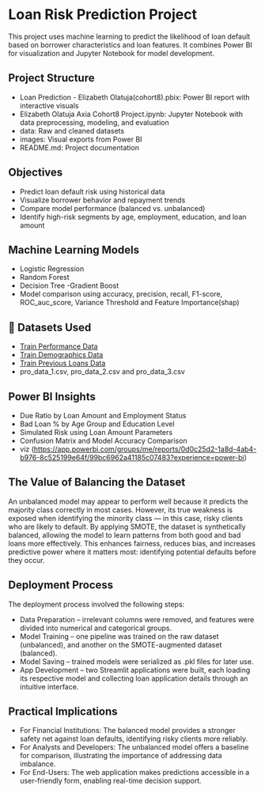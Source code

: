 # Loan Risk Prediction Project

This project uses machine learning to predict the likelihood of loan default based on borrower characteristics and loan features. It combines Power BI for visualization and Jupyter Notebook for model development.

## Project Structure

- Loan Prediction - Elizabeth Olatuja(cohort8).pbix: Power BI report with interactive visuals
- Elizabeth Olatuja Axia Cohort8 Project.ipynb: Jupyter Notebook with data preprocessing, modeling, and evaluation
- data: Raw and cleaned datasets
- images: Visual exports from Power BI
- README.md: Project documentation

## Objectives

- Predict loan default risk using historical data
- Visualize borrower behavior and repayment trends
- Compare model performance (balanced vs. unbalanced)
- Identify high-risk segments by age, employment, education, and loan amount

## Machine Learning Models

- Logistic Regression
- Random Forest
- Decision Tree
-Gradient Boost
- Model comparison using accuracy, precision, recall, F1-score, ROC_auc_score, Variance Threshold and Feature Importance(shap)

## 📂 Datasets Used

- [Train Performance Data](https://raw.githubusercontent.com/Oyeniran20/axia_cohort_8/refs/heads/main/trainperf.csv)
- [Train Demographics Data](https://raw.githubusercontent.com/Oyeniran20/axia_cohort_8/refs/heads/main/traindemographics.csv)
- [Train Previous Loans Data](https://raw.githubusercontent.com/Oyeniran20/axia_cohort_8/refs/heads/main/trainprevloans.csv)
- pro_data_1.csv, pro_data_2.csv and pro_data_3.csv

## Power BI Insights

- Due Ratio by Loan Amount and Employment Status
- Bad Loan % by Age Group and Education Level
- Simulated Risk using Loan Amount Parameters
- Confusion Matrix and Model Accuracy Comparison
- viz (https://app.powerbi.com/groups/me/reports/0d0c25d2-1a8d-4ab4-b976-8c525199e64f/99bc6962a41185c07483?experience=power-bi)


## The Value of Balancing the Dataset

An unbalanced model may appear to perform well because it predicts the majority class correctly in most cases. However, its true weakness is exposed when identifying the minority class — in this case, risky clients who are likely to default. By applying SMOTE, the dataset is synthetically balanced, allowing the model to learn patterns from both good and bad loans more effectively. This enhances fairness, reduces bias, and increases predictive power where it matters most: identifying potential defaults before they occur.

## Deployment Process

The deployment process involved the following steps:
- Data Preparation – irrelevant columns were removed, and features were divided into numerical and categorical groups.
- Model Training – one pipeline was trained on the raw dataset (unbalanced), and another on the SMOTE-augmented dataset (balanced).
- Model Saving – trained models were serialized as .pkl files for later use.
- App Development – two Streamlit applications were built, each loading its respective model and collecting loan application details through an intuitive interface.

## Practical Implications

- For Financial Institutions: The balanced model provides a stronger safety net against loan defaults, identifying risky clients more reliably.
- For Analysts and Developers: The unbalanced model offers a baseline for comparison, illustrating the importance of addressing data imbalance.
- For End-Users: The web application makes predictions accessible in a user-friendly form, enabling real-time decision support.
